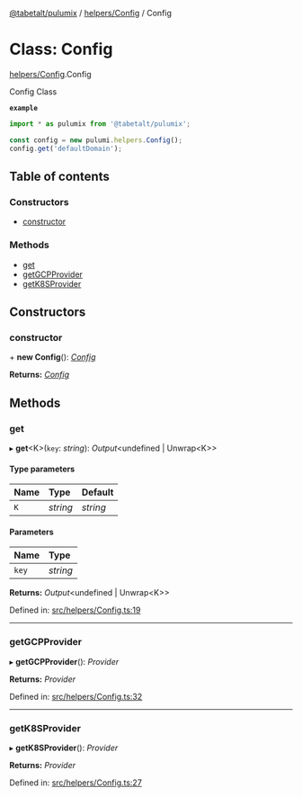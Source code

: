 [@tabetalt/pulumix](../README.md) / [helpers/Config](../modules/helpers_config.md) / Config

# Class: Config

[helpers/Config](../modules/helpers_config.md).Config

Config Class

**`example`**
```typescript
import * as pulumix from '@tabetalt/pulumix';

const config = new pulumi.helpers.Config();
config.get('defaultDomain');
```

## Table of contents

### Constructors

- [constructor](helpers_config.config.md#constructor)

### Methods

- [get](helpers_config.config.md#get)
- [getGCPProvider](helpers_config.config.md#getgcpprovider)
- [getK8SProvider](helpers_config.config.md#getk8sprovider)

## Constructors

### constructor

\+ **new Config**(): [*Config*](helpers_config.config.md)

**Returns:** [*Config*](helpers_config.config.md)

## Methods

### get

▸ **get**<K\>(`key`: *string*): *Output*<undefined \| Unwrap<K\>\>

#### Type parameters

| Name | Type | Default |
| :------ | :------ | :------ |
| `K` | *string* | *string* |

#### Parameters

| Name | Type |
| :------ | :------ |
| `key` | *string* |

**Returns:** *Output*<undefined \| Unwrap<K\>\>

Defined in: [src/helpers/Config.ts:19](https://github.com/tabetalt/pulumix/blob/3f491a9/src/helpers/Config.ts#L19)

___

### getGCPProvider

▸ **getGCPProvider**(): *Provider*

**Returns:** *Provider*

Defined in: [src/helpers/Config.ts:32](https://github.com/tabetalt/pulumix/blob/3f491a9/src/helpers/Config.ts#L32)

___

### getK8SProvider

▸ **getK8SProvider**(): *Provider*

**Returns:** *Provider*

Defined in: [src/helpers/Config.ts:27](https://github.com/tabetalt/pulumix/blob/3f491a9/src/helpers/Config.ts#L27)
